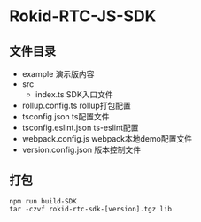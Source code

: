 # Rokid-RTC-JS-SDK

## 文件目录


- example 演示版内容
- src
  - index.ts SDK入口文件
- rollup.config.ts rollup打包配置
- tsconfig.json ts配置文件
- tsconfig.eslint.json ts-eslint配置
- webpack.config.js webpack本地demo配置文件
- version.config.json 版本控制文件

## 打包

```shell
npm run build-SDK
tar -czvf rokid-rtc-sdk-[version].tgz lib
```
